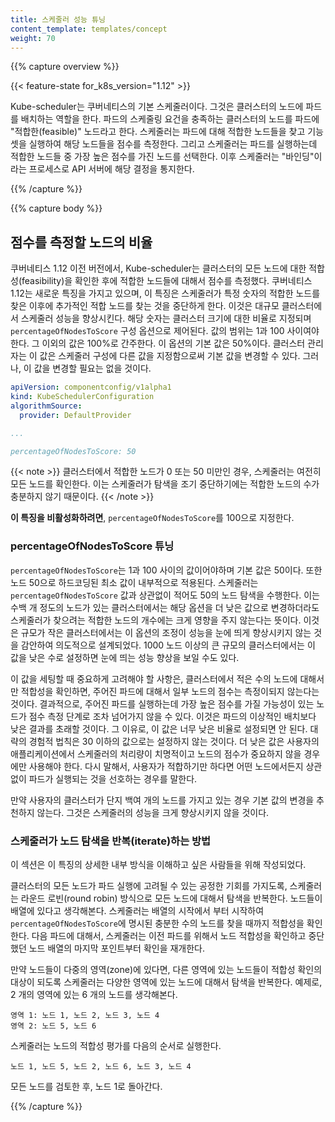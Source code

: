 ```yaml
---
title: 스케줄러 성능 튜닝
content_template: templates/concept
weight: 70
---
```


{{% capture overview %}}

{{< feature-state for_k8s_version="1.12" >}}

Kube-scheduler는 쿠버네티스의 기본 스케줄러이다. 그것은 클러스터의 
노드에 파드를 배치하는 역할을 한다. 파드의 스케줄링 요건을 충족하는 
클러스터의 노드를 파드에 "적합한(feasible)" 노드라고 한다. 스케줄러는 
파드에 대해 적합한 노드들을 찾고 기능 셋을 실행하여 해당 노드들을 점수를 
측정한다. 그리고 스케줄러는 파드를 실행하는데 적합한 노드들 중 가장 
높은 점수를 가진 노드를 선택한다. 이후 스케줄러는 "바인딩"이라는 프로세스로 
API 서버에 해당 결정을 통지한다.

{{% /capture %}}

{{% capture body %}}

## 점수를 측정할 노드의 비율

쿠버네티스 1.12 이전 버전에서, Kube-scheduler는 클러스터의 모든 노드에 
대한 적합성(feasibility)을 확인한 후에 적합한 노드들에 대해서 점수를 측정했다. 
쿠버네티스 1.12는 새로운 특징을 가지고 있으며, 이 특징은 스케줄러가 특정 
숫자의 적합한 노드를 찾은 이후에 추가적인 적합 노드를 찾는 것을 중단하게 한다. 
이것은 대규모 클러스터에서 스케줄러 성능을 향상시킨다. 해당 숫자는 클러스터 
크기에 대한 비율로 지정되며 `percentageOfNodesToScore` 구성 옵션으로 
제어된다. 값의 범위는 1과 100 사이여야 한다. 그 이외의 값은 100%로 간주한다. 
이 옵션의 기본 값은 50%이다. 클러스터 관리자는 이 값은 스케줄러 구성에 다른 
값을 지정함으로써 기본 값을 변경할 수 있다. 그러나, 이 값을 변경할 필요는 없을 것이다.

```yaml
apiVersion: componentconfig/v1alpha1
kind: KubeSchedulerConfiguration
algorithmSource:
  provider: DefaultProvider

...

percentageOfNodesToScore: 50
```

{{< note >}}
클러스터에서 적합한 노드가 0 또는 50 미만인 경우, 
스케줄러는 여전히 모든 노드를 확인한다. 이는 스케줄러가 탐색을 조기 
중단하기에는 적합한 노드의 수가 충분하지 않기 때문이다.
{{< /note >}}

**이 특징을 비활성화하려면**, `percentageOfNodesToScore`를 100으로 지정한다.

### percentageOfNodesToScore 튜닝

`percentageOfNodesToScore`는 1과 100 사이의 값이어야하며 
기본 값은 50이다. 또한 노드 50으로 하드코딩된 최소 값이 내부적으로 
적용된다. 스케줄러는 `percentageOfNodesToScore` 값과 상관없이 
적어도 50의 노드 탐색을 수행한다. 이는 수백 개 정도의 노드가 있는 
클러스터에서는 해당 옵션을 더 낮은 값으로 변경하더라도 스케줄러가 
찾으려는 적합한 노드의 개수에는 크게 영향을 주지 않는다는 
뜻이다. 이것은 규모가 작은 클러스터에서는 이 옵션의 조정이 성능을 
눈에 띄게 향상시키지 않는 것을 감안하여 의도적으로 설계되었다. 1000 노드 
이상의 큰 규모의 클러스터에서는 이 값을 낮은 수로 설정하면 눈에 띄는 성능 
향상을 보일 수도 있다.

이 값을 세팅할 때 중요하게 고려해야 할 사항은, 클러스터에서 
적은 수의 노드에 대해서만 적합성을 확인하면, 주어진 파드에 대해서
일부 노드의 점수는 측정이되지 않는다는 것이다. 결과적으로, 주어진 파드를 실행하는데 
가장 높은 점수를 가질 가능성이 있는 노드가 점수 측정 단계로 조차 넘어가지 
않을 수 있다. 이것은 파드의 이상적인 배치보다 낮은 결과를 초래할 것이다.
그 이유로, 이 값은 너무 낮은 비율로 설정되면 안 된다. 대략의 경험적 법칙은 30 이하의 
값으로는 설정하지 않는 것이다. 더 낮은 값은 사용자의 애플리케이션에서 스케줄러의 
처리량이 치명적이고 노드의 점수가 중요하지 않을 경우에만 사용해야 한다. 다시 말해서, 사용자가 
적합하기만 하다면 어떤 노드에서든지 상관없이 파드가 실행되는 것을 선호하는 경우를 말한다. 

만약 사용자의 클러스터가 단지 백여 개의 노드를 가지고 있는 경우 기본 값의 
변경을 추천하지 않는다. 그것은 스케줄러의 성능을 크게 향상시키지 않을 것이다.

### 스케줄러가 노드 탐색을 반복(iterate)하는 방법

이 섹션은 이 특징의 상세한 내부 방식을 이해하고 싶은 사람들을 
위해 작성되었다.

클러스터의 모든 노드가 파드 실행에 고려될 수 있는 공정한 기회를 
가지도록, 스케줄러는 라운드 로빈(round robin) 방식으로 모든 노드에 대해서 탐색을
반복한다. 노드들이 배열에 있다고 생각해본다. 스케줄러는 배열의 
시작에서 부터 시작하여 `percentageOfNodesToScore`에 명시된 충분한 수의 노드를 
찾을 때까지 적합성을 확인한다. 다음 파드에 대해서, 스케줄러는 
이전 파드를 위해서 노드 적합성을 확인하고 중단했던 노드 배열의 마지막 
포인트부터 확인을 재개한다.

만약 노드들이 다중의 영역(zone)에 있다면, 다른 영역에 있는 노드들이 적합성 
확인의 대상이 되도록 스케줄러는 다양한 영역에 있는 노드에 대해서 
탐색을 반복한다. 예제로, 2 개의 영역에 있는 6 개의 노드를 생각해본다.

```
영역 1: 노드 1, 노드 2, 노드 3, 노드 4
영역 2: 노드 5, 노드 6
```

스케줄러는 노드의 적합성 평가를 다음의 순서로 실행한다.

```
노드 1, 노드 5, 노드 2, 노드 6, 노드 3, 노드 4
```

모든 노드를 검토한 후, 노드 1로 돌아간다.

{{% /capture %}}
